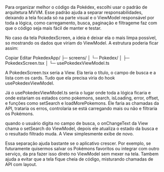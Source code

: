 Para organizar melhor o código da Pokédex, escolhi usar o padrão de arquitetura MVVM. Esse padrão ajuda a separar responsabilidades, deixando a tela focada só na parte visual e o ViewModel responsável por toda a lógica, como carregamento, busca, paginação e filtrageme faz com que o código seja mais fácil de manter e testar.

No caso da tela PokedexScreen, a ideia é deixar ela o mais limpa possível, so mostrando os dados que viriam do ViewModel.
A estrutura poderia ficar assim:

Copiar
Editar
PokedexApp/
├─ screens/
│  └─ Pokedex/
│     ├─ PokedexScreen.tsx
│     └─ usePokedexViewModel.ts

A PokedexScreen.tsx seria a View. Ela teria o título, o campo de busca e a lista com os cards. Tudo que ela precisa viria do hook usePokedexViewModel.

Já o usePokedexViewModel.ts seria o lugar onde toda a lógica ficaria e onde estariam os estados como pokemons, search, isLoading, error, offset, e funções como setSearch e loadMorePokemons. Ele faria as chamadas da API, trataria os erros, controlaria se está carregando mais ou não e filtraria os Pokémons.

quando o usuário digita no campo de busca, o onChangeText da View chama o setSearch do ViewModel, depois ele atualiza o estado da busca e o resultado filtrado muda. A View simplesmente exibe de novo.

Essa separação ajuda bastante se o aplicativo crescer. Por exemplo, se futuramente quisermos salvar os Pokémons favoritos ou integrar com outro serviço, da pra fazer isso direto no ViewModel sem mexer na tela. Tambem ajuda a evitar que a tela fique cheia de código, misturando chamadas de API com layout.